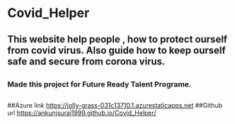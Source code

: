# Covid_Helper
## This website help people , how to protect ourself from covid virus. Also guide how to keep ourself safe and secure from corona virus.
##
### Made this project for Future Ready Talent Programe.
##
## 
##Azure link https://jolly-grass-031c13710.1.azurestaticapps.net
##Github url https://ankunjsuraj1999.github.io/Covid_Helper/
